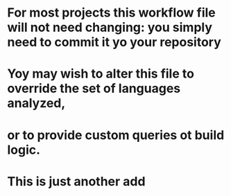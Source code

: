 # For most projects this workflow file will not need changing: you simply need to commit it yo your repository
#
# Yoy may wish to alter this file to override the set of languages analyzed,
# or to provide custom queries ot build logic.
#
# This is just another add